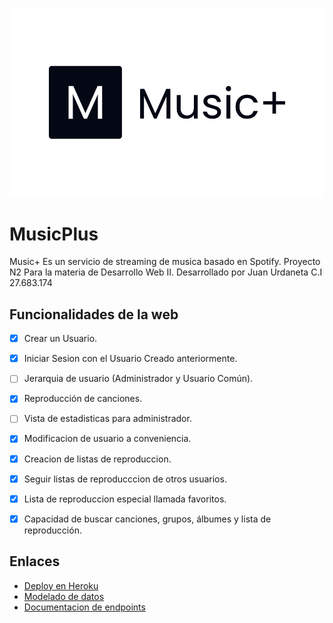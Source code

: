 ![Logo MusicPlus](public/icons/logo.png?raw=true)
# MusicPlus
Music+ Es un servicio de streaming de musica basado en Spotify.
Proyecto N2 Para la materia de Desarrollo Web II.
Desarrollado por Juan Urdaneta C.I 27.683.174

## Funcionalidades de la web
- [x] Crear un Usuario.
- [x] Iniciar Sesion con el Usuario Creado anteriormente.
- [ ] Jerarquia de usuario (Administrador y Usuario Común).
- [x] Reproducción de canciones.
- [ ] Vista de estadisticas para administrador.
- [x] Modificacion de usuario a conveniencia.
- [x] Creacion de listas de reproduccion.
- [x] Seguir listas de reproducccion de otros usuarios.
- [x] Lista de reproduccion especial llamada favoritos.
- [x] Capacidad de buscar canciones, grupos, álbumes y lista de reproducción.


## Enlaces
- [Deploy en Heroku](https://apologetic-mountie-23434.herokuapp.com/)
- [Modelado de datos](https://dbdiagram.io/d/60cfccc70c1ff875fcd5a80f)
- [Documentacion de endpoints](https://documenter.getpostman.com/view/15432930/Tzeah5TK)
